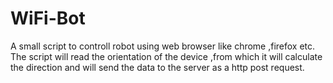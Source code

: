 # WiFi-Bot

A small script to controll robot using web browser like chrome ,firefox etc.
The script will read the orientation of the device ,from which it will calculate the direction and will send the data to the server as 
a http post request.
